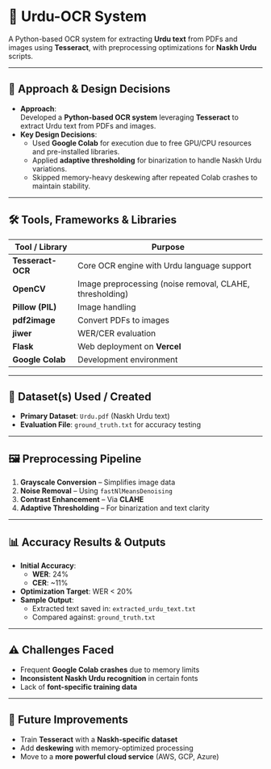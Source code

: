 # 📄 Urdu-OCR System

A Python-based OCR system for extracting **Urdu text** from PDFs and images using **Tesseract**, with preprocessing optimizations for **Naskh Urdu** scripts.

---

## 🚀 Approach & Design Decisions
- **Approach**:  
  Developed a **Python-based OCR system** leveraging **Tesseract** to extract Urdu text from PDFs and images.
- **Key Design Decisions**:  
  - Used **Google Colab** for execution due to free GPU/CPU resources and pre-installed libraries.
  - Applied **adaptive thresholding** for binarization to handle Naskh Urdu variations.
  - Skipped memory-heavy deskewing after repeated Colab crashes to maintain stability.

---

## 🛠️ Tools, Frameworks & Libraries

| Tool / Library | Purpose |
|----------------|---------|
| **Tesseract-OCR** | Core OCR engine with Urdu language support |
| **OpenCV** | Image preprocessing (noise removal, CLAHE, thresholding) |
| **Pillow (PIL)** | Image handling |
| **pdf2image** | Convert PDFs to images |
| **jiwer** | WER/CER evaluation |
| **Flask** | Web deployment on **Vercel** |
| **Google Colab** | Development environment |

---

## 📂 Dataset(s) Used / Created
- **Primary Dataset**: `Urdu.pdf` (Naskh Urdu text)
- **Evaluation File**: `ground_truth.txt` for accuracy testing

---

## 🖼️ Preprocessing Pipeline
1. **Grayscale Conversion** – Simplifies image data  
2. **Noise Removal** – Using `fastNlMeansDenoising`  
3. **Contrast Enhancement** – Via **CLAHE**  
4. **Adaptive Thresholding** – For binarization and text clarity  

---

## 📊 Accuracy Results & Outputs
- **Initial Accuracy**:  
  - **WER**: 24%  
  - **CER**: ~11%  
- **Optimization Target**: WER < 20%  
- **Sample Output**:  
  - Extracted text saved in: `extracted_urdu_text.txt`  
  - Compared against: `ground_truth.txt`

---

## ⚠️ Challenges Faced
- Frequent **Google Colab crashes** due to memory limits  
- **Inconsistent Naskh Urdu recognition** in certain fonts  
- Lack of **font-specific training data**

---

## 🔮 Future Improvements
- Train **Tesseract** with a **Naskh-specific dataset**
- Add **deskewing** with memory-optimized processing
- Move to a **more powerful cloud service** (AWS, GCP, Azure)


